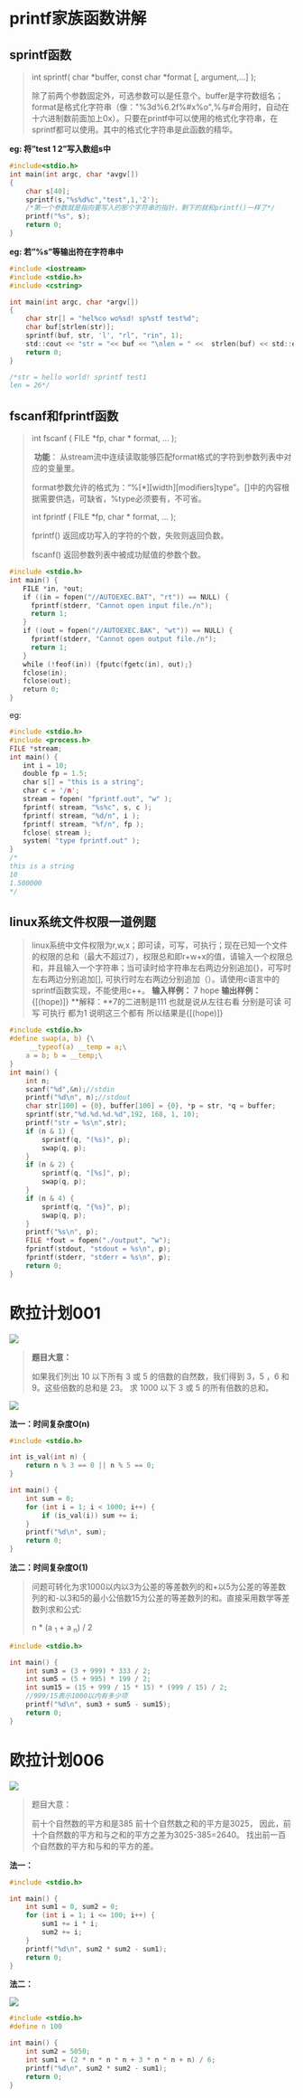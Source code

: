 # printf家族函数讲解

## sprintf函数

>  int sprintf( char *buffer, const char *format [, argument,...] ); 
>
> 除了前两个参数固定外，可选参数可以是任意个。buffer是字符数组名；format是格式化字符串（像："%3d%6.2f%#x%o",%与#合用时，自动在十六进制数前面加上0x）。只要在printf中可以使用的格式化字符串，在sprintf都可以使用。其中的格式化字符串是此函数的精华。

**eg: 将”test 1 2”写入数组s中** 

```c
#include<stdio.h>
int main(int argc, char *avgv[])
{
    char s[40];
    sprintf(s,"%s%d%c","test",1,'2');
    /*第一个参数就是指向要写入的那个字符串的指针，剩下的就和printf()一样了*/
    printf("%s", s);
    return 0;
}
```

**eg: 若”%s”等输出符在字符串中** 

```c
#include <iostream>
#include <stdio.h>
#include <cstring>

int main(int argc, char *argv[])
{
    char str[] = "hel%co wo%sd! sp%stf test%d";
    char buf[strlen(str)];
    sprintf(buf, str, 'l', "rl", "rin", 1);
    std::cout << "str = "<< buf << "\nlen = " <<  strlen(buf) << std::endl;
    return 0;
}

/*str = hello world! sprintf test1
len = 26*/
```

## fscanf和fprintf函数

> int fscanf ( FILE *fp, char * format, ... );
>
> ​	 **功能**：  从stream流中连续读取能够匹配format格式的字符到参数列表中对应的变量里。 
>
>  format参数允许的格式为：“%[*][width][modifiers]type”。[]中的内容根据需要供选，可缺省，%type必须要有，不可省。 
>
> int fprintf ( FILE *fp, char * format, ... );
>
>  fprintf() 返回成功写入的字符的个数，失败则返回负数。
>
> fscanf() 返回参数列表中被成功赋值的参数个数。 

```c
#include <stdio.h>
int main() {
　　FILE *in, *out;
　　if ((in = fopen("//AUTOEXEC.BAT", "rt")) == NULL) {
　　	fprintf(stderr, "Cannot open input file./n");
　　	return 1;
　　}
　　if ((out = fopen("//AUTOEXEC.BAK", "wt")) == NULL) {
　　	fprintf(stderr, "Cannot open output file./n");
　　	return 1;
　　}
　　while (!feof(in)) {fputc(fgetc(in), out);}
　　fclose(in);
　　fclose(out);
　　return 0;
}
```

eg:

```c
#include <stdio.h>
#include <process.h>
FILE *stream;
int main() {
　　int i = 10;
　　double fp = 1.5;
　　char s[] = "this is a string";
　　char c = '/n';
　　stream = fopen( "fprintf.out", "w" );
　　fprintf( stream, "%s%c", s, c );
　　fprintf( stream, "%d/n", i );
　　fprintf( stream, "%f/n", fp );
　　fclose( stream );
　　system( "type fprintf.out" );
}
/*
this is a string
10
1.500000
*/
```

## linux系统文件权限一道例题

> linux系统中文件权限为r,w,x；即可读，可写，可执行；现在已知一个文件的权限的总和（最大不超过7），权限总和即r+w+x的值，请输入一个权限总和，并且输入一个字符串；当可读时给字符串左右两边分别追加{}，可写时左右两边分别追加[], 可执行时左右两边分别追加（）。请使用c语言中的sprintf函数实现，不能使用c++。
> **输入样例：**
> 7
> hope
> **输出样例：**
> {[(hope)]}
> **解释：**7的二进制是111
> 也就是说从左往右看  分别是可读  可写  可执行 都为1  说明这三个都有
> 所以结果是{[(hope)]}

```c
#include <stdio.h>
#define swap(a, b) {\
     __typeof(a) __temp = a;\
    a = b; b = __temp;\
}
int main() {
    int n;
    scanf("%d",&n);//stdin
    printf("%d\n", n);//stdout
    char str[100] = {0}, buffer[100] = {0}, *p = str, *q = buffer;
    sprintf(str,"%d.%d.%d.%d",192, 168, 1, 10);
    printf("str = %s\n",str);
    if (n & 1) {
        sprintf(q, "(%s)", p);
        swap(q, p);
    }
    if (n & 2) {
        sprintf(q, "[%s]", p);
        swap(q, p);
    }
    if (n & 4) {
        sprintf(q, "{%s}", p);
        swap(q, p);
    }
    printf("%s\n", p);
    FILE *fout = fopen("./output", "w");
    fprintf(stdout, "stdout = %s\n", p);
    fprintf(stderr, "stderr = %s\n", p);
    return 0;
}
```

# 欧拉计划001

![](http://miracle0609.oss-cn-beijing.aliyuncs.com/miracle0609/img/1595936481410_A7EDF834-C48E-4d82-902B-D479F15BC3D9.png)

> **题目大意：**
>
> 如果我们列出 10 以下所有 3 或 5 的倍数的自然数，我们得到 3，5 ，6 和 9。这些倍数的总和是 23。
> 求 1000 以下 3 或 5 的所有倍数的总和。

![](http://miracle0609.oss-cn-beijing.aliyuncs.com/miracle0609/img/20200730124235.png)

**法一：时间复杂度O(n)**

```c
#include <stdio.h>

int is_val(int n) {
    return n % 3 == 0 || n % 5 == 0;
}

int main() {
    int sum = 0;
    for (int i = 1; i < 1000; i++) {
        if (is_val(i)) sum += i;
    }
    printf("%d\n", sum);
    return 0;
}
```

**法二：时间复杂度O(1)**

> 问题可转化为求1000以内以3为公差的等差数列的和+以5为公差的等差数列的和-以3和5的最小公倍数15为公差的等差数列的和。直接采用数学等差数列求和公式:
>
> n  * (a <sub>1</sub> + a <sub>n</sub>) / 2

```c
#include <stdio.h>

int main() {
    int sum3 = (3 + 999) * 333 / 2;
    int sum5 = (5 + 995) * 199 / 2;
    int sum15 = (15 + 999 / 15 * 15) * (999 / 15) / 2;
    //999/15表示1000以内有多少项
    printf("%d\n", sum3 + sum5 - sum15);
    return 0;
}
```

# 欧拉计划006

![](http://miracle0609.oss-cn-beijing.aliyuncs.com/miracle0609/img/20200730125555.png)

> 题目大意：
>
> 前十个自然数的平方和是385
> 		前十个自然数之和的平方是3025，
> 		因此，前十个自然数的平方和与之和的平方之差为3025-385=2640。
> 		找出前一百个自然数的平方和与和的平方的差。

**法一：**

```c
#include <stdio.h>

int main() {
    int sum1 = 0, sum2 = 0;
    for (int i = 1; i <= 100; i++) {
        sum1 += i * i;
        sum2 += i;
    }
    printf("%d\n", sum2 * sum2 - sum1);
    return 0;
}
```

**法二：**

![](http://miracle0609.oss-cn-beijing.aliyuncs.com/miracle0609/img/20200730142535.png)

```c
#include <stdio.h>
#define n 100

int main() {
    int sum2 = 5050;
    int sum1 = (2 * n * n * n + 3 * n * n + n) / 6;
    printf("%d\n", sum2 * sum2 - sum1);
    return 0;
}
```

